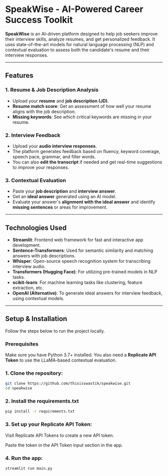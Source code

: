 # SpeakWise - AI-Powered Career Success Toolkit

**SpeakWise** is an AI-driven platform designed to help job seekers improve their interview skills, analyze resumes, and get personalized feedback. It uses state-of-the-art models for natural language processing (NLP) and contextual evaluation to assess both the candidate's resume and their interview responses.

---

## Features

### 1. **Resume & Job Description Analysis**
   - Upload your **resume** and **job description (JD)**.
   - **Resume match score**: Get an assessment of how well your resume aligns with the job description.
   - **Missing keywords**: See which critical keywords are missing in your resume.

### 2. **Interview Feedback**
   - Upload your **audio interview responses**.
   - The platform generates feedback based on fluency, keyword coverage, speech pace, grammar, and filler words.
   - You can also **edit the transcript** if needed and get real-time suggestions to improve your responses.

### 3. **Contextual Evaluation**
   - Paste your **job description** and **interview answer**.
   - Get an **ideal answer** generated using an AI model.
   - Evaluate your answer's **alignment with the ideal answer** and identify **missing sentences** or areas for improvement.

---

## Technologies Used

- **Streamlit**: Frontend web framework for fast and interactive app development.
- **Sentence-Transformers**: Used for semantic similarity and matching answers with job descriptions.
- **Whisper**: Open-source speech recognition system for transcribing interview audio.
- **Transformers (Hugging Face)**: For utilizing pre-trained models in NLP tasks.
- **scikit-learn**: For machine learning tasks like clustering, feature extraction, etc.
- **OpenAI (Alternative)**: To generate ideal answers for interview feedback, using contextual models.
  
---

## Setup & Installation

Follow the steps below to run the project locally.

### Prerequisites
Make sure you have Python 3.7+ installed. You also need a **Replicate API Token** to use the LLaMA-based contextual evaluation.

### 1. Clone the repository:

```bash
git clone https://github.com/thisisswastik/speakwise.git
cd speakwise
```
### 2. Install the requirements.txt

```bash
pip install -r requirements.txt
```
### 3. Set up your Replicate API Token:
Visit Replicate API Tokens to create a new API token.

Paste the token in the API Token input section in the app.

### 4. Run the app:
``` bash
streamlit run main.py
```



